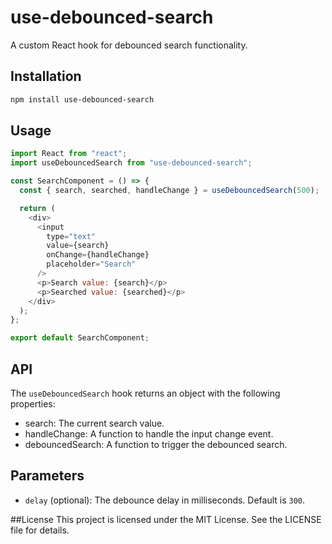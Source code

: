 # use-debounced-search

A custom React hook for debounced search functionality.

## Installation

```bash
npm install use-debounced-search


```

## Usage

```javascript
import React from "react";
import useDebouncedSearch from "use-debounced-search";

const SearchComponent = () => {
  const { search, searched, handleChange } = useDebouncedSearch(500);

  return (
    <div>
      <input
        type="text"
        value={search}
        onChange={handleChange}
        placeholder="Search"
      />
      <p>Search value: {search}</p>
      <p>Searched value: {searched}</p>
    </div>
  );
};

export default SearchComponent;
```

## API

The `useDebouncedSearch` hook returns an object with the following properties:

- search: The current search value.
- handleChange: A function to handle the input change event.
- debouncedSearch: A function to trigger the debounced search.

## Parameters

- `delay` (optional): The debounce delay in milliseconds. Default is `300`.

##License
This project is licensed under the MIT License. See the LICENSE file for details.
